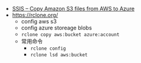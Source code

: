 * [SSIS – Copy Amazon S3 files from AWS to Azure](https://zappysys.com/blog/ssis-copy-move-amazon-s3-files-from-aws-to-azure/)
* https://rclone.org/
  * config aws s3
  * config azure storeage blobs
  * `rclone copy aws:bucket azure:account`
  * 常用命令
    * `rclone config`
    * `rclone lsd aws:bucket`
